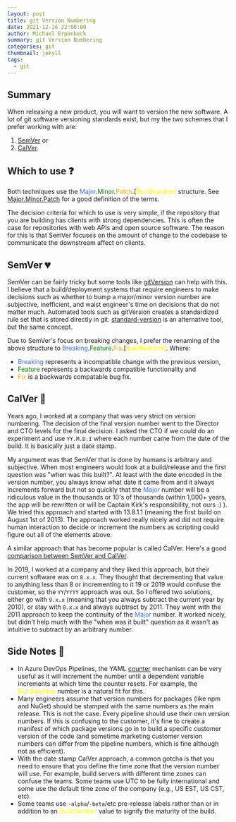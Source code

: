 ```yaml
---
layout: post
title: git Version Numbering
date: 2021-12-16 22:00:00
author: Michael Erpenbeck
summary: git Version Numbering
categories: git
thumbnail: jekyll
tags:
  - git
---
```


## Summary

When releasing a new product, you will want to version the new software.  A lot of git software versioning standards exist, but my the two schemes that I prefer working with are:
1. [SemVer](https://semver.org/) or
2. [CalVer](https://calver.org/).

## Which to use ❓
Both techniques use the <span style="color:royalblue">Major</span>.<span style="color:green">Minor</span>.<span style="color:orange">Patch</span>.[<span style="color:yellow">BuildNumber]</span> structure. See [Major.Minor.Patch](https://medium.com/fiverr-engineering/major-minor-patch-a5298e2e1798) for a good definition of the terms.

The decision criteria for which to use is very simple, if the repository that you are building has clients with strong dependencies.  This is often the case for repositories with web APIs and open source software.  The reason for this is that SemVer focuses on the amount of change to the codebase to communicate the downstream affect on clients.

## SemVer 💔

SemVer can be fairly tricky but some tools like [gitVersion](https://github.com/GitTools/GitVersion) can help with this.  I believe that a build/deployment systems that require engineers to make decisions such as whether to bump a major/minor version number are subjective, inefficient, and waist engineer's time  on decisions that do not matter much.  Automated tools such as gitVersion creates a standardized rule set that is stored directly in git.  [standard-version](https://github.com/conventional-changelog/standard-version) is an alternative tool, but the same concept.  

Due to SemVer's focus on breaking changes, I prefer the renaming of the above structure to <span style="color:royalblue">Breaking</span>.<span style="color:green">Feature</span>.<span style="color:orange">Fix</span>.[<span style="color:yellow">BuildNumber]</span>.  Where:
-  <span style="color:royalblue">Breaking</span> represents a incompatible change with the previous version, 
- <span style="color:green">Feature</span> represents a backwards compatible functionality and 
- <span style="color:orange">Fix</span> is a backwards compatable bug fix.

## CalVer 📆

Years ago, I worked at a company that was very strict on version numbering. The decision of the final version number went to the Director and CTO levels for the final decision. I asked the CTO if we could do an experiment and use `YY.M.D.I` where each number came from the date of the build. It is basically just a date stamp.

My argument was that SemVer that is done by humans is arbitrary and subjective. When most engineers would look at a build/release and the first question was "when was this built?". At least with the date encoded in the version number, you always know what date it came from and it always increments forward but not so quickly that the <span style="color:royalblue">Major</span> number will be a ridiculous value in the thousands or 10's of thousands (within 1,000+ years, the app will be rewritten or will be Captain Kirk's responsibility, not ours :) ). We tried this approach and started with 13.8.1.1 (meaning the first build on August 1st of 2013). The approach worked really nicely and did not require human interaction to decide or increment the numbers as scripting could figure out all of the elements above.

A similar approach that has become popular is called CalVer. Here's a good [comparison between SemVer and CalVer](https://mikestaszel.com/2021/04/03/semver-vs-calver-and-why-i-use-both/).

In 2019, I worked at a company and they liked this approach, but their current software was on `8.x.x`. They thought that decrementing that value to anything less than 8 or incrementing to it 19 or 2019 would confuse the customer, so the `YY`/`YYYY` approach was out. So I offered two solutions, either go with `9.x.x` (meaning that you always subtract the current year by 2010), or stay with `8.x.x` and always subtract by 2011. They went with the 2011 approach to keep the continuity of the <span style="color:royalblue">Major</span> number. It worked nicely, but didn't help much with the "when was it built" question as it wasn't as intuitive to subtract by an arbitrary number.

## Side Notes 📝

- In Azure DevOps Pipelines, the YAML [counter](https://docs.microsoft.com/en-us/azure/devops/pipelines/process/expressions?view=azure-devops#counter) mechanism can be very useful as it will increment the number until a dependent variable increments at which time the counter resets.  For example, the <span style="color:yellow">BuildNumber</span> number is a natural fit for this.
- Many engineers assume that version numbers for packages (like npm and NuGet) should be stamped with the same numbers as the main release.  This is not the case.  Every pipeline should use their own version numbers.  If this is confusing to the customer, it's fine to create a manifest of which package versions go in to build a specific customer version of the code (and sometime marketing customer version numbers can differ from the pipeline numbers, which is fine although not as efficient).
- With the date stamp CalVer approach, a common gotcha is that you need to ensure that you define the time zone that the version number will use. For example, build servers with different time zones can confuse the teams.  Some teams use UTC to be fully international and some use the default time zone of the company (e.g., US EST, US CST, etc).
- Some teams use `-alpha`/`-beta`/etc pre-release labels rather than or in addition to an <span style="color:yellow">BuildNumber</span> value to signify the maturity of the build.

